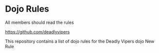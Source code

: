 Dojo Rules
==========

All members should read the rules

https://github.com/deadlyvipers

This repository contains a list of dojo rules for the Deadly Vipers dojo
New Rule
